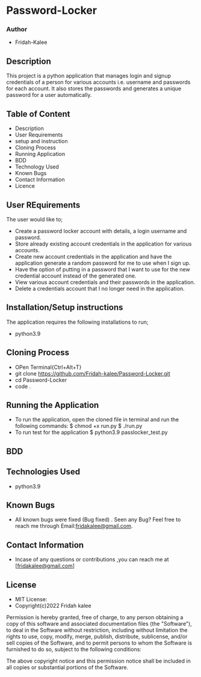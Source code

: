 # Password-Locker
### Author
* Fridah-Kalee
## Description
This project is a python application that manages login and signup credentials of a person for various accounts i.e. username and passwords for each account. It also stores the passwords and generates a unique password for a user automatically.
## Table of Content
* Description
* User Requirements
* setup and instruction
* Cloning Process
* Running Application
* BDD
* Technology Used
* Known Bugs
* Contact Information
* Licence
 

## User REquirements
The user would like to;
* Create a password locker account with details, a login username and password.
* Store already existing account credentials in the application for various accounts.
* Create new account credentials in the application and have the application generate a random password for me to use when I sign up.
* Have the option of putting in a password that I want to use for the new credential account instead of the generated one.
* View various account credentials and their passwords in the application.
* Delete a credentials account that I no longer need in the application.
## Installation/Setup instructions
The application requires the following installations to run;
* python3.9
## Cloning Process
* OPen Terminal{Ctrl+Alt+T}
* git clone https://github.com/Fridah-kalee/Password-Locker.git
* cd Password-Locker
* code .
## Running the Application
* To run the application, open the cloned file in terminal and run the following commands:
   $ chmod +x run.py
   $ ./run.py
* To run test for the application $ python3.9 passlocker_test.py 
## BDD


## Technologies Used
* python3.9
## Known Bugs
* All known bugs were fixed (Bug fixed) . Seen any Bug? Feel free to reach me through Email:fridakalee@gmail.com.
## Contact Information
* Incase of any questions or contributions ,you can reach me at [fridakalee@gmail.com]
## License
* MIT License:
* Copyright(c)2022 Fridah kalee

Permission is hereby granted, free of charge, to any person obtaining a copy of this software and associated documentation files (the "Software"), to deal in the Software without restriction, including without limitation the rights to use, copy, modify, merge, publish, distribute, sublicense, and/or sell copies of the Software, and to permit persons to whom the Software is furnished to do so, subject to the following conditions:

The above copyright notice and this permission notice shall be included in all copies or substantial portions of the Software.


